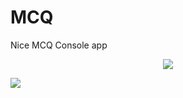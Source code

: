 # MCQ
Nice MCQ Console app
<p align="center">
  <img src="https://github.com/badmusamuda/MCQ/blob/master/m.png" />
  <p>
  </p>
  <p>
  </p>
  <img src="https://github.com/badmusamuda/MCQ/blob/master/n.png" />

</p>
